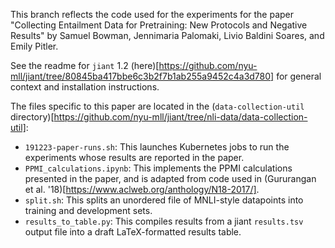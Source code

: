This branch reflects the code used for the experiments for the paper "Collecting Entailment Data for Pretraining: New Protocols and Negative Results" by Samuel Bowman, Jennimaria Palomaki, Livio Baldini Soares, and Emily Pitler.

See the readme for `jiant` 1.2 (here)[https://github.com/nyu-mll/jiant/tree/80845ba417bbe6c3b2f7b1ab255a9452c4a3d780] for general context and installation instructions. 

The files specific to this paper are located in the (`data-collection-util` directory)[https://github.com/nyu-mll/jiant/tree/nli-data/data-collection-util]:

- `191223-paper-runs.sh`: This launches Kubernetes jobs to run the experiments whose results are reported in the paper.
- `PPMI_calculations.ipynb`: This implements the PPMI calculations presented in the paper, and is adapted from code used in (Gururangan et al. '18)[https://www.aclweb.org/anthology/N18-2017/].
- `split.sh`: This splits an unordered file of MNLI-style datapoints into training and development sets.
- `results_to_table.py`: This compiles results from a jiant `results.tsv` output file into a draft LaTeX-formatted results table.
